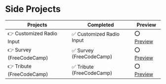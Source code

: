# Side Projects
 Projects | Completed | Preview
------------ | ------------- | -------------
👉 Customized Radio Input | ✅ Customized Radio Input | ⭕️ [Preview](https://github.com/RaheemAmer/Side-projects/tree/main/Customized%20Radio%20Input)
👉 Survey (FreeCodeCamp) | ✅ Survey (FreeCodeCamp) | ⭕️ [Preview](https://github.com/RaheemAmer/Side-projects/tree/main/Survey)
👉 Tribute (FreeCodeCamp) | ✅ Tribute (FreeCodeCamp) | ⭕️ [Preview](https://github.com/RaheemAmer/Side-projects/tree/main/Tribute)
